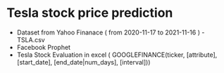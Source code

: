 # Tesla stock price prediction 

- Dataset from Yahoo Finanace ( from 2020-11-17 to 2021-11-16 )     - TSLA.csv
-  Facebook Prophet
- Tesla Stock Evaluation in excel ( GOOGLEFINANCE(ticker, [attribute], [start_date], [end_date|num_days], [interval]))

